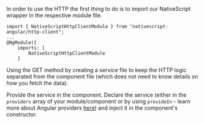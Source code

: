 In order to use the HTTP the first thing to do is to import our NativeScript wrapper in the respective module file.

```
import { NativeScriptHttpClientModule } from "nativescript-angular/http-client";
...
@NgModule({
    imports: [
        NativeScriptHttpClientModule
    ]
```

Using the GET method by creating a service file to keep the HTTP logic separated from the component file (which does not need to know details on how you fetch the data).
<snippet id='http-get-service'/>

Provide the service in the component. Declare the service (either in the `providers` array of your module/component or by using `provideIn` - learn more about Angular providers [here](https://angular.io/guide/providers)) and inject it in the component's constructor.
<snippet id='http-get-component'/>